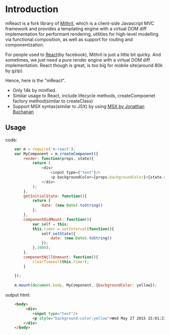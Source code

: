 Introduction
======
mReact is a fork library of [Mithril](https://lhorie.github.io/mithril/getting-started.html), which is  a client-side Javascript MVC framework and provides a templating engine with a virtual DOM diff implementation for performant rendering, utilities for high-level modelling via functional composition, as well as support for routing and componentization.

For people used to [React](https://facebook.github.io/react/)(by facebook), Mithril is just a little bit quirky. And sometimes, we just need a pure render engine with a virtual DOM diff implementation. React though is great, is too big for mobile site(around 80k by gzip).

Hence, here is the "mReact". 
* Only 14k by minified.
* Similar usage to React, include lifecycle methods, createCompoenet factory method(similar to createClass)
* Support MSX syntax(similar to JSX) by using [MSX by Jonathan Buchanan](https://github.com/insin/msx)

Usage
------
code:
```javascript
    var m = require('m-react');
    var MyComponent = m.createComponent({
        render: function(props, state){
            return (
                <div>
                    <input type={"text"}/>
                    <p backgroundColor={props.backgroundColor}>{state.date}</p>
                </div>
            );
        },
        getInitialState: function(){
            return {
                date: (new Date).toString()
            };
        },
        componentDidMount: function(){
            var self = this;
            this.timer = setInterval(function(){
                self.setState({
                    date: (new Date).toString()
                });               
            },1000);
        },
        componentWillUnmount: function(){
            clearTimeout(this.timer);
        }
        
    });
    
    m.mount(document.body, MyComponent, {backgroundColor: yellow});
```
output html:
```html
    <body>
         <div>
            <input type="text"/>
            <p style="background-color:yellow">Wed May 27 2015 15:01:23 GMT+0800 (CST)</p>
        </div>
    </body>
```